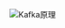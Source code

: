 ![Kafka原理](/Users/zvan/Documents/源码学习/Kafka原理.png)



[文件地址]: (https://www.processon.com/view/link/6294d1041efad45e0840eaaa)

